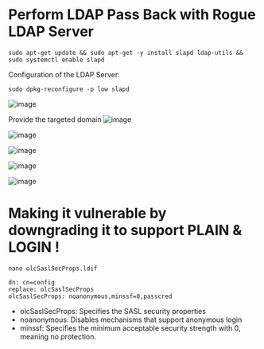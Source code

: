 # Perform LDAP Pass Back with Rogue LDAP Server


```
sudo apt-get update && sudo apt-get -y install slapd ldap-utils && sudo systemctl enable slapd
```

Configuration of the LDAP Server: 
```
sudo dpkg-reconfigure -p low slapd
```

![image](https://user-images.githubusercontent.com/97956863/231549315-b8217585-523e-4f32-b296-81616c29b3c5.png)

Provide the targeted domain 
![image](https://user-images.githubusercontent.com/97956863/231549375-bbf2317d-71d1-494c-b8a2-de0477d33ec6.png)

![image](https://user-images.githubusercontent.com/97956863/231549473-76f36c6d-6dc9-4f86-a236-22feaf534217.png)

![image](https://user-images.githubusercontent.com/97956863/231549889-8d492cde-5c27-4f43-9bd7-2d216828a54c.png)

![image](https://user-images.githubusercontent.com/97956863/231549924-f5df1ecf-1b5e-4a3f-a5cc-cf7205111b4b.png)

![image](https://user-images.githubusercontent.com/97956863/231549949-6453268e-757d-4355-afa2-6784a1d655c2.png)

# Making it vulnerable by downgrading it to support PLAIN & LOGIN !

```
nano olcSaslSecProps.ldif 
```

```
dn: cn=config
replace: olcSaslSecProps
olcSaslSecProps: noanonymous,minssf=0,passcred
```

<ul> 
  <li>olcSaslSecProps: Specifies the SASL security properties <br>
  <li>noanonymous: Disables mechanisms that support anonymous login <br>
  <li>minssf: Specifies the minimum acceptable security strength with 0, meaning no protection. <br>
</ul>

